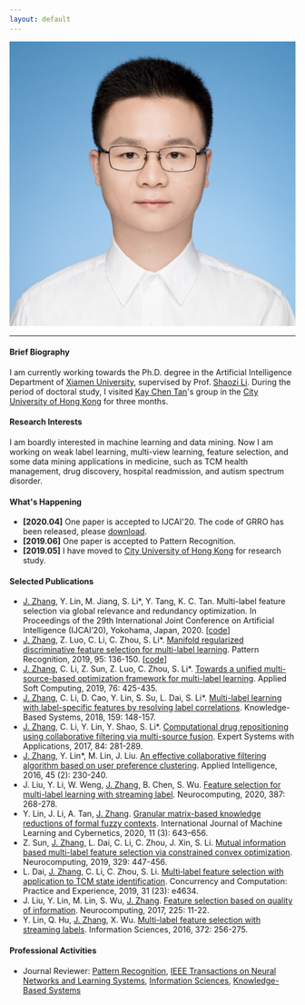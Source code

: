 ```yaml
---
layout: default 
---
```


<img class="profile-picture" src="jiazhang.jpg">

---

#### Brief Biography

I am currently working towards the Ph.D. degree in the Artificial Intelligence Department of [Xiamen University](https://www.xmu.edu.cn/), supervised by Prof. [Shaozi Li](http://imt.xmu.edu.cn/szdw.html). During the period of doctoral study, I visited [Kay Chen Tan](http://www.cityu.edu.hk/stfprofile/kaytan.htm)'s group in the [City University of Hong Kong](https://www.cityu.edu.hk/) for three months. 

#### Research Interests

I am boardly interested in machine learning and data mining. Now I am working on weak label learning, multi-view learning, feature selection, and some data mining applications in medicine, such as TCM health management, drug discovery, hospital readmission, and autism spectrum disorder.

#### What's Happening

* **[2020.04]** One paper is accepted to IJCAI'20. The code of GRRO has been released, please [download](GRRO-master.zip).
* **[2019.06]** One paper is accepted to Pattern Recognition.
* **[2019.05]** I have moved to [City University of Hong Kong](https://www.cityu.edu.hk/) for research study.

#### Selected Publications

* <u>J. Zhang</u>, Y. Lin, M. Jiang, S. Li\*, Y. Tang, K. C. Tan. Multi-label feature selection via global relevance and redundancy optimization. In Proceedings of the 29th International Joint Conference on Artificial Intelligence (IJCAI’20), Yokohama, Japan, 2020. [[code](GRRO-master.zip)]
* <u>J. Zhang</u>, Z. Luo, C. Li, C. Zhou, S. Li\*. [Manifold regularized discriminative feature selection for multi-label learning](https://www.sciencedirect.com/science/article/abs/pii/S0031320319302341). Pattern Recognition, 2019, 95: 136-150. [[code](MDFS-master.zip)]
* <u>J. Zhang</u>, C. Li, Z. Sun, Z. Luo, C. Zhou, S. Li\*. [Towards a unified multi-source-based optimization framework for multi-label learning](https://www.sciencedirect.com/science/article/abs/pii/S1568494618307051). Applied Soft Computing, 2019, 76: 425-435.
* <u>J. Zhang</u>, C. Li, D. Cao, Y. Lin, S. Su, L. Dai, S. Li\*. [Multi-label learning with label-specific features by resolving label correlations](https://www.sciencedirect.com/science/article/abs/pii/S0950705118303472). Knowledge-Based Systems, 2018, 159: 148-157.
* <u>J. Zhang</u>, C. Li, Y. Lin, Y. Shao, S. Li\*. [Computational drug repositioning using collaborative filtering via multi-source fusion](https://www.sciencedirect.com/science/article/pii/S0957417417303202). Expert Systems with Applications, 2017, 84: 281-289.
* <u>J. Zhang</u>, Y. Lin\*, M. Lin, J. Liu. [An effective collaborative filtering algorithm based on user preference clustering](https://link.springer.com/article/10.1007/s10489-015-0756-9). Applied Intelligence, 2016, 45 (2): 230-240.
* J. Liu, Y. Li, W. Weng, <u>J. Zhang</u>, B. Chen, S. Wu. [Feature selection for multi-label learning with streaming label](https://www.sciencedirect.com/science/article/abs/pii/S0925231220300242). Neurocomputing, 2020, 387: 268-278.
* Y. Lin, J. Li, A. Tan, <u>J. Zhang</u>. [Granular matrix-based knowledge reductions of formal fuzzy contexts](https://link.springer.com/article/10.1007/s13042-019-01022-4). International Journal of Machine Learning and Cybernetics, 2020, 11 (3): 643–656.
* Z. Sun, <u>J. Zhang</u>, L. Dai, C. Li, C. Zhou, J. Xin, S. Li. [Mutual information based multi-label feature selection via constrained convex optimization](https://www.sciencedirect.com/science/article/abs/pii/S0925231218312360). Neurocomputing, 2019, 329: 447-456. 
* L. Dai, <u>J. Zhang</u>, C. Li, C. Zhou, S. Li. [Multi‐label feature selection with application to TCM state identification](https://onlinelibrary.wiley.com/doi/abs/10.1002/cpe.4634). Concurrency and Computation: Practice and Experience, 2019, 31 (23): e4634. 
* J. Liu, Y. Lin, M. Lin, S. Wu, <u>J. Zhang</u>. [Feature selection based on quality of information](https://www.sciencedirect.com/science/article/abs/pii/S0925231216312991). Neurocomputing, 2017, 225: 11-22. 
* Y. Lin, Q. Hu, <u>J. Zhang</u>, X. Wu. [Multi-label feature selection with streaming labels](https://www.sciencedirect.com/science/article/pii/S0020025516306120). Information Sciences, 2016, 372: 256-275.

#### Professional Activities

* Journal Reviewer: [Pattern Recognition](https://www.journals.elsevier.com/pattern-recognition/), [IEEE Transactions on Neural Networks and Learning Systems](https://mc.manuscriptcentral.com/tnnls), [Information Sciences](https://www.journals.elsevier.com/information-sciences), [Knowledge-Based Systems](https://www.journals.elsevier.com/knowledge-based-systems)
